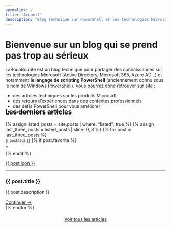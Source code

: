 ```yaml
---
permalink: /
title: "Accueil"
description: "Blog technique sur PowerShell et les technologies Microsoft pour l'administration système"
---
```


<div class="div_container">
    <div class="div_hero">
        <div class="div_hero_text">
            <h1 id="bienvenue">Bienvenue sur un blog qui se prend pas trop au sérieux</h1>
            <p>LaBouaBouate est un blog technique pour partager des connaissances sur les technologies Microsoft (Active Directory, Microsoft 365, Azure AD…) et notamment <b>le langage de scripting PowerShell</b> (anciennement connu sous le nom de Windows PowerShell). Vous pourrez donc retrouver sur site :</p>
            <ul>
                <li>des articles techniques sur les produits Microsoft</li>
                <li>des retours d’expériences dans des contextes professionnels</li>
                <li>des défis PowerShell pour vous améliorer</li>
                <li>quelques cours rapides</li>
            </ul>
        </div>
    </div>
</div>

<section style="margin-top: -50px;">
    <h2>Les derniers articles</h2>
    <div class="posts">
        {% assign listed_posts = site.posts | where: "listed", true %}
        {% assign last_three_posts = listed_posts | slice: 0, 3 %}
        {% for post in last_three_posts %}
            <article>
                <small>{{ post.tags }}</small>
                {% if post.favorite %}
                <div class="favoriteMarker">⭐</div>
                {% endif %}
                <a href="{{ post.id }}">
                    <p class="articleIcon">{{ post.icon }}</p>
                </a>
                <hr>
                <div class="articleDescription">
                    <h3>{{ post.title }}</h3>
                    <p>{{ post.description }}</p>
                    <a class="articleButton" href="{{ post.id }}">Continuer →</a>
                </div>
            </article>
        {% endfor %}
    </div>
    <div class="buttonNext" style="display: flex; align-items: center; justify-content: center; margin: 20px;">
        <a href="/blog">Voir tous les articles</a>
    </div>
</section>